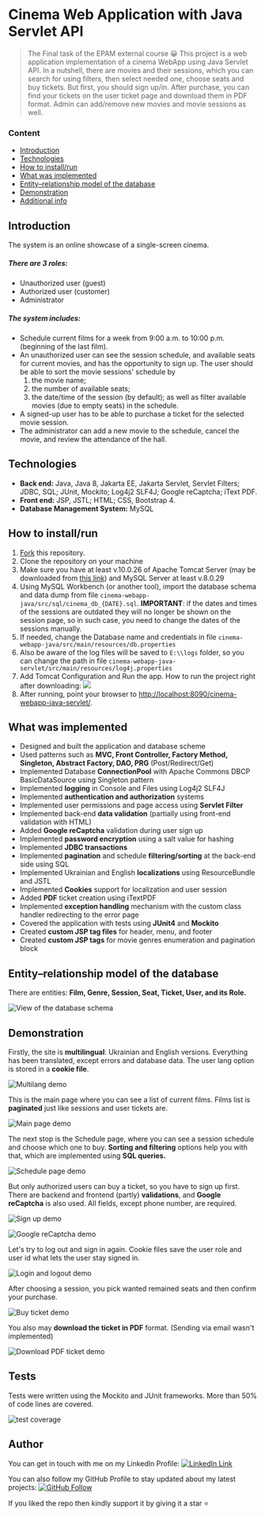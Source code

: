 # Cinema Web Application with Java Servlet API
> The Final task of the EPAM external course
	:grinning:
This project is a web application implementation of a cinema WebApp using Java Servlet API.
In a nutshell, there are movies and their sessions, which you can search for using filters, then select needed one, choose seats and buy tickets. But first, you should sign up/in. After purchase, you can find your tickets on the user ticket page and download them in PDF format. Admin can add/remove new movies and movie sessions as well.

### Content
- [Introduction](#introduction)
- [Technologies](#technologies)
- [How to install/run](#how-to-installrun)
- [What was implemented](#what-was-implemented)
- [Entity–relationship model of the database](#entity–relationship-model-of-the-database)
- [Demonstration](#demonstration)
- [Additional info](#additional-info)

## Introduction
The system is an online showcase of a single-screen cinema.
##### There are 3 roles:
+ Unauthorized user (guest)
+ Authorized user (customer)
+ Administrator

##### The system includes:
+ Schedule current films for a week from 9:00 a.m. to 10:00 p.m. (beginning of the last film).
+ An unauthorized user can see the session schedule, and available seats for current movies, and has the opportunity to sign up. The user should be able to sort the movie sessions' schedule by 
    1) the movie name;
    2) the number of available seats; 
    3) the date/time of the session (by default); as well as filter available movies (due to empty seats) in the schedule.
+ A signed-up user has to be able to purchase a ticket for the selected movie session.
+ The administrator can add a new movie to the schedule, cancel the movie, and review the attendance of the hall.

## Technologies
+ **Back end:** Java, Java 8, Jakarta EE, Jakarta Servlet, Servlet Filters; JDBC, SQL; JUnit, Mockito; Log4j2 SLF4J; Google reCaptcha; iText PDF.
+ **Front end:** JSP, JSTL; HTML; CSS, Bootstrap 4.
+ **Database Management System:** MySQL

## How to install/run

1. [Fork](https://github.com/YehorLiannyk/cinema-webapp-java/fork) this repository.
2. Clone the repository on your machine
3. Make sure you have at least v.10.0.26 of Apache Tomcat Server (may be downloaded from [this link](https://tomcat.apache.org/download-10.cgi)) and MySQL Server at least v.8.0.29
4. Using MySQL Workbench (or another tool), import the database schema and data dump from file `cinema-webapp-java/src/sql/cinema_db_{DATE}.sql`. **IMPORTANT**: if the dates and times of the sessions are outdated they will no longer be shown on the session page, so in such case, you need to change the dates of the sessions manually.
5. If needed, change the Database name and credentials in file `cinema-webapp-java/src/main/resources/db.properties`
6. Also be aware of the log files will be saved to `E:\\logs` folder, so you can change the path in file `cinema-webapp-java-servlet/src/main/resources/log4j.properties`
4. Add Tomcat Configuration and Run the app. How to run the project right after downloading:
![](https://user-images.githubusercontent.com/67739980/217591027-94fbdcb5-4eef-490b-85d0-55db405832ce.gif)
6. After running, point your browser to [http://localhost:8090/cinema-webapp-java-servlet/](http://localhost:8090/cinema-webapp-java-servlet/).

## What was implemented

+ Designed and built the application and database scheme
+ Used patterns such as **MVC, Front Controller, Factory Method, Singleton, Abstract Factory, DAO, PRG** (Post/Redirect/Get)
+ Implemented Database **ConnectionPool** with Apache Commons DBCP BasicDataSource using Singleton pattern
+ Implemented **logging** in Console and Files using Log4j2 SLF4J
+ Implemented **authentication and authorization** systems
+ Implemented user permissions and page access using **Servlet Filter**
+ Implemented back-end **data validation** (partially using front-end validation with HTML)
+ Added **Google reCaptcha** validation during user sign up
+ Implemented **password encryption** using a salt value for hashing
+ Implemented **JDBC transactions**
+ Implemented **pagination** and schedule **filtering/sorting** at the back-end side using SQL
+ Implemented Ukrainian and English **localizations** using ResourceBundle and JSTL
+ Implemented **Cookies** support for localization and user session
+ Added **PDF** ticket creation using iTextPDF
+ Implemented **exception handling** mechanism with the custom class handler redirecting to the error page
+ Covered the application with tests using **JUnit4** and **Mockito**
+ Created **custom JSP tag files** for header, menu, and footer
+ Created **custom JSP tags** for movie genres enumeration and pagination block

## Entity–relationship model of the database
There are entities: **Film, Genre, Session, Seat, Ticket, User, and its Role.**

![View of the database schema](https://github.com/YehorLiannyk/cinema-webapp-java-servlet/blob/master/.github/docs/pics/erm.png?raw=true)

## Demonstration

Firstly, the site is **multilingual**: Ukrainian and English versions. Everything has been translated, except errors and database data. The user lang option is stored in a **cookie file**.

![Multilang demo](https://github.com/YehorLiannyk/cinema-webapp-java-servlet/blob/master/.github/docs/pics/multilang.gif?raw=true)

This is the main page where you can see a list of current films. Films list is **paginated** just like sessions and user tickets are.

![Main page demo](https://github.com/YehorLiannyk/cinema-webapp-java-servlet/blob/master/.github/docs/pics/main-page.gif?raw=true)

The next stop is the Schedule page, where you can see a session schedule and choose which one to buy. **Sorting and filtering** options help you with that, which are implemented using **SQL queries.**

![Schedule page demo](https://github.com/YehorLiannyk/cinema-webapp-java-servlet/blob/master/.github/docs/pics/sessions-page.gif?raw=true)

But only authorized users can buy a ticket, so you have to sign up first. There are backend and frontend (partly) **validations**, and **Google reCaptcha** is also used. All fields, except phone number, are required. 

![Sign up demo](https://github.com/YehorLiannyk/cinema-webapp-java-servlet/blob/master/.github/docs/pics/signup.gif?raw=true)

![Google reCaptcha demo](https://github.com/YehorLiannyk/cinema-webapp-java-servlet/blob/master/.github/docs/pics/recaptcha.gif?raw=true)

Let's try to log out and sign in again. Cookie files save the user role and user id what lets the user stay signed in.

![Login and logout demo](https://github.com/YehorLiannyk/cinema-webapp-java-servlet/blob/master/.github/docs/pics/logout-login.gif?raw=true)

After choosing a session, you pick wanted remained seats and then confirm your purchase. 

![Buy ticket demo](https://github.com/YehorLiannyk/cinema-webapp-java-servlet/blob/master/.github/docs/pics/buy-ticket.gif?raw=true)

You also may **download the ticket in PDF** format. (Sending via email wasn't implemented)

![Download PDF ticket demo](https://github.com/YehorLiannyk/cinema-webapp-java-servlet/blob/master/.github/docs/pics/download-ticket.gif?raw=true)


## Tests
Tests were written using the Mockito and JUnit frameworks. More than 50% of code lines are covered.

![test coverage](https://github.com/YehorLiannyk/cinema-webapp-java-servlet/blob/master/.github/docs/pics/test-coverage.png?raw=true)

## Author
You can get in touch with me on my LinkedIn Profile: [![LinkedIn Link](https://img.shields.io/badge/Connect-YehorLiannyk-blue.svg?logo=linkedin&longCache=true&style=social&label=Follow)](https://www.linkedin.com/in/yehor-liannyk/)

You can also follow my GitHub Profile to stay updated about my latest projects: [![GitHub Follow](https://img.shields.io/badge/Connect-YehorLiannyk-blue.svg?logo=Github&longCache=true&style=social&label=Follow)](https://github.com/YehorLiannyk)

If you liked the repo then kindly support it by giving it a star ⭐ 
